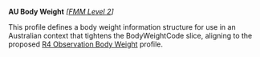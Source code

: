 **AU Body Weight**  *[[FMM Level 2](guidance.html)]*

This profile defines a body weight information structure for use in an Australian context that tightens the BodyWeightCode slice, aligning to the proposed [R4 Observation Body Weight](http://build.fhir.org/bodyweight.html) profile.
